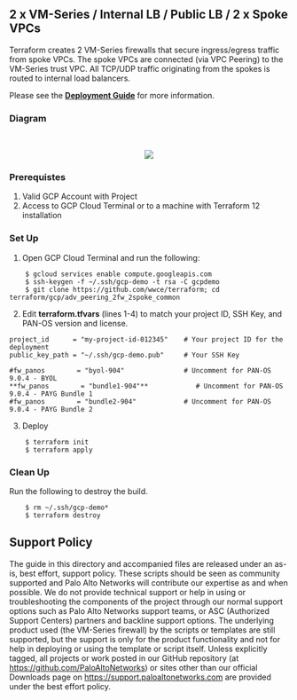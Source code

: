 ## 2 x VM-Series / Internal LB / Public LB / 2 x Spoke VPCs

Terraform creates 2 VM-Series firewalls that secure ingress/egress traffic from spoke VPCs.  The spoke VPCs are connected (via VPC Peering) to the VM-Series trust VPC. All TCP/UDP traffic originating from the spokes is routed to internal load balancers.

Please see the [**Deployment Guide**](https://github.com/wwce/terraform/blob/master/gcp/adv_peering_2fw_2spoke_common/guide.pdf) for more information.

### Diagram
</br>
<p align="center">
<img src="https://raw.githubusercontent.com/wwce/terraform/master/gcp/adv_peering_2fw_2spoke_common/images/diagram.png">
</p>


### Prerequistes 
1. Valid GCP Account with Project
2. Access to GCP Cloud Terminal or to a machine with Terraform 12 installation

### Set Up
1.  Open GCP Cloud Terminal and run the following:
```
	$ gcloud services enable compute.googleapis.com
	$ ssh-keygen -f ~/.ssh/gcp-demo -t rsa -C gcpdemo
	$ git clone https://github.com/wwce/terraform; cd terraform/gcp/adv_peering_2fw_2spoke_common
```
2.  Edit **terraform.tfvars** (lines 1-4) to match your project ID, SSH Key, and PAN-OS version and license.
```
project_id      = "my-project-id-012345"    # Your project ID for the deployment
public_key_path = "~/.ssh/gcp-demo.pub"     # Your SSH Key

#fw_panos        = "byol-904"               # Uncomment for PAN-OS 9.0.4 - BYOL
**fw_panos        = "bundle1-904"**            # Uncomment for PAN-OS 9.0.4 - PAYG Bundle 1
#fw_panos        = "bundle2-904"            # Uncomment for PAN-OS 9.0.4 - PAYG Bundle 2
```
3.  Deploy
```
	$ terraform init
	$ terraform apply
```

### Clean Up
Run the following to destroy the build.
```
	$ rm ~/.ssh/gcp-demo*
	$ terraform destroy
```

## Support Policy
The guide in this directory and accompanied files are released under an as-is, best effort, support policy. These scripts should be seen as community supported and Palo Alto Networks will contribute our expertise as and when possible. We do not provide technical support or help in using or troubleshooting the components of the project through our normal support options such as Palo Alto Networks support teams, or ASC (Authorized Support Centers) partners and backline support options. The underlying product used (the VM-Series firewall) by the scripts or templates are still supported, but the support is only for the product functionality and not for help in deploying or using the template or script itself.
Unless explicitly tagged, all projects or work posted in our GitHub repository (at https://github.com/PaloAltoNetworks) or sites other than our official Downloads page on https://support.paloaltonetworks.com are provided under the best effort policy.
